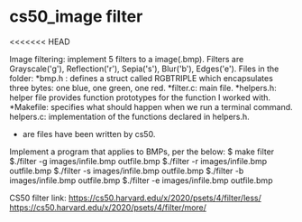# cs50_image filter
<<<<<<< HEAD

Image filtering: implement 5 filters to a image(.bmp). Filters are Grayscale('g'), Reflection('r'), Sepia('s'), Blur('b'), Edges('e'). Files in the folder: 
*bmp.h : defines a struct called RGBTRIPLE which encapsulates three bytes: one blue, one green, one red. 
*filter.c: main file. 
*helpers.h: helper file provides function prototypes for the function I worked with. 
*Makefile: specifies what should happen when we run a terminal command. 
helpers.c: implementation of the functions declared in helpers.h.

* are files have been written by cs50.

Implement a program that applies to BMPs, per the below: 
$ make filter 
$./filter -g images/infile.bmp outfile.bmp 
$./filter -r images/infile.bmp outfile.bmp 
$./filter -s images/infile.bmp outfile.bmp 
$./filter -b images/infile.bmp outfile.bmp 
$./filter -e images/infile.bmp outfile.bmp

CS50 filter link: 
https://cs50.harvard.edu/x/2020/psets/4/filter/less/ 
https://cs50.harvard.edu/x/2020/psets/4/filter/more/


